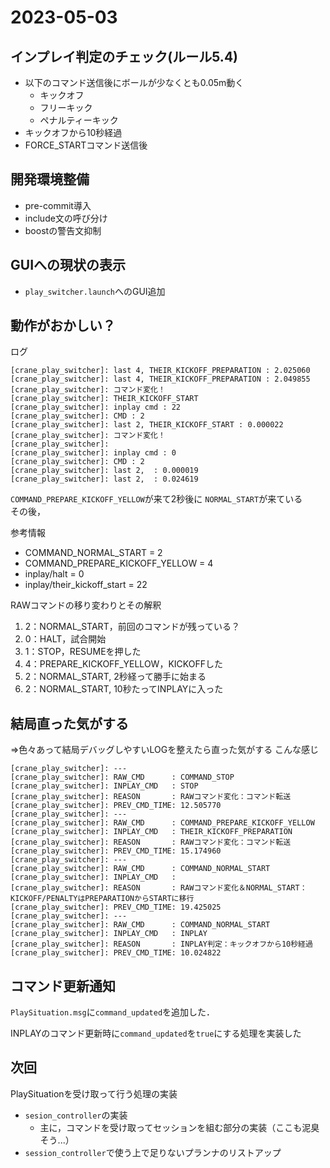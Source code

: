 # 2023-05-03

## インプレイ判定のチェック(ルール5.4)

- 以下のコマンド送信後にボールが少なくとも0.05m動く
  - キックオフ
  - フリーキック
  - ペナルティーキック
- キックオフから10秒経過
- FORCE_STARTコマンド送信後

## 開発環境整備

- pre-commit導入
- include文の呼び分け
- boostの警告文抑制

## GUIへの現状の表示

- `play_switcher.launch`へのGUI追加

## 動作がおかしい？

ログ

```text
[crane_play_switcher]: last 4, THEIR_KICKOFF_PREPARATION : 2.025060
[crane_play_switcher]: last 4, THEIR_KICKOFF_PREPARATION : 2.049855
[crane_play_switcher]: コマンド変化！
[crane_play_switcher]: THEIR_KICKOFF_START
[crane_play_switcher]: inplay cmd : 22
[crane_play_switcher]: CMD : 2
[crane_play_switcher]: last 2, THEIR_KICKOFF_START : 0.000022
[crane_play_switcher]: コマンド変化！
[crane_play_switcher]:
[crane_play_switcher]: inplay cmd : 0
[crane_play_switcher]: CMD : 2
[crane_play_switcher]: last 2,  : 0.000019
[crane_play_switcher]: last 2,  : 0.024619
```

`COMMAND_PREPARE_KICKOFF_YELLOW`が来て2秒後に `NORMAL_START`が来ている  
その後，

参考情報

- COMMAND_NORMAL_START = 2
- COMMAND_PREPARE_KICKOFF_YELLOW = 4
- inplay/halt = 0
- inplay/their_kickoff_start = 22

RAWコマンドの移り変わりとその解釈

1. 2：NORMAL_START，前回のコマンドが残っている？
2. 0：HALT，試合開始
3. 1：STOP，RESUMEを押した
4. 4：PREPARE_KICKOFF_YELLOW，KICKOFFした
5. 2：NORMAL_START, 2秒経って勝手に始まる
6. 2：NORMAL_START, 10秒たってINPLAYに入った

## 結局直った気がする

⇒色々あって結局デバッグしやすいLOGを整えたら直った気がする
こんな感じ

```text
[crane_play_switcher]: ---
[crane_play_switcher]: RAW_CMD      : COMMAND_STOP
[crane_play_switcher]: INPLAY_CMD   : STOP
[crane_play_switcher]: REASON       : RAWコマンド変化：コマンド転送
[crane_play_switcher]: PREV_CMD_TIME: 12.505770
[crane_play_switcher]: ---
[crane_play_switcher]: RAW_CMD      : COMMAND_PREPARE_KICKOFF_YELLOW
[crane_play_switcher]: INPLAY_CMD   : THEIR_KICKOFF_PREPARATION
[crane_play_switcher]: REASON       : RAWコマンド変化：コマンド転送
[crane_play_switcher]: PREV_CMD_TIME: 15.174960
[crane_play_switcher]: ---
[crane_play_switcher]: RAW_CMD      : COMMAND_NORMAL_START
[crane_play_switcher]: INPLAY_CMD   :
[crane_play_switcher]: REASON       : RAWコマンド変化＆NORMAL_START：KICKOFF/PENALTYはPREPARATIONからSTARTに移行
[crane_play_switcher]: PREV_CMD_TIME: 19.425025
[crane_play_switcher]: ---
[crane_play_switcher]: RAW_CMD      : COMMAND_NORMAL_START
[crane_play_switcher]: INPLAY_CMD   : INPLAY
[crane_play_switcher]: REASON       : INPLAY判定：キックオフから10秒経過
[crane_play_switcher]: PREV_CMD_TIME: 10.024822
```

## コマンド更新通知

`PlaySituation.msg`に`command_updated`を追加した．

INPLAYのコマンド更新時に`command_updated`を`true`にする処理を実装した

## 次回

PlaySituationを受け取って行う処理の実装

- `sesion_controller`の実装
  - 主に，コマンドを受け取ってセッションを組む部分の実装（ここも泥臭そう...）
- `session_controller`で使う上で足りないプランナのリストアップ
